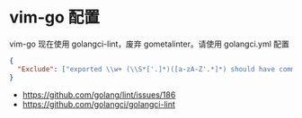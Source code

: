 # vim-go 配置

vim-go 现在使用 golangci-lint，废弃 gometalinter。请使用 golangci.yml 配置

```json
{
  "Exclude": ["exported \\w+ (\\S*['.]*)([a-zA-Z'.*]*) should have comment or be unexported"]
}
```

- https://github.com/golang/lint/issues/186
- https://github.com/golangci/golangci-lint
